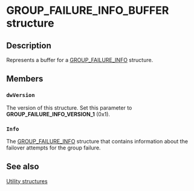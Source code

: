 # GROUP_FAILURE_INFO_BUFFER structure

## Description

Represents a buffer for a [GROUP_FAILURE_INFO](https://learn.microsoft.com/previous-versions/windows/desktop/api/clusapi/ns-clusapi-group_failure_info) structure.

## Members

### `dwVersion`

The version of this structure. Set this parameter to **GROUP_FAILURE_INFO_VERSION_1** (0x1).

### `Info`

The [GROUP_FAILURE_INFO](https://learn.microsoft.com/previous-versions/windows/desktop/api/clusapi/ns-clusapi-group_failure_info) structure that contains information about the failover attempts for the group failure.

## See also

[Utility structures](https://learn.microsoft.com/previous-versions/windows/desktop/mscs/utility-structures)